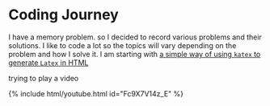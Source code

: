 # Coding Journey
I have a memory problem. so I decided to record various problems and their solutions. I like to code a lot so the topics will vary depending on the problem and how I solve it.
I am starting with [a simple way of using `katex` to generate `Latex` in HTML](https://sophie-greene.github.io/latex_html.html)

trying to play a video


{% include html/youtube.html id="Fc9X7V14z_E" %}
